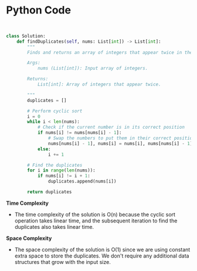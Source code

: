 # Python Code

```python


class Solution:
    def findDuplicates(self, nums: List[int]) -> List[int]:
        """
        Finds and returns an array of integers that appear twice in the given array.

        Args:
            nums (List[int]): Input array of integers.

        Returns:
            List[int]: Array of integers that appear twice.

        """
        duplicates = []

        # Perform cyclic sort
        i = 0
        while i < len(nums):
            # Check if the current number is in its correct position
            if nums[i] != nums[nums[i] - 1]:
                # Swap the numbers to put them in their correct positions
                nums[nums[i] - 1], nums[i] = nums[i], nums[nums[i] - 1]
            else:
                i += 1

        # Find the duplicates
        for i in range(len(nums)):
            if nums[i] != i + 1:
                duplicates.append(nums[i])

        return duplicates


```

**Time Complexity**
- The time complexity of the solution is O(n) because the cyclic sort operation takes linear time, and the subsequent iteration to find the duplicates also takes linear time.

**Space Complexity**
- The space complexity of the solution is O(1) since we are using constant extra space to store the duplicates. We don't require any additional data structures that grow with the input size.

